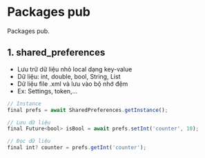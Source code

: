 # Packages pub

<a name="readme-top"></a>
Packages pub.

## 1. shared_preferences

- Lưu trữ dữ liệu nhỏ local dạng key-value
- Dữ liệu: int, double, bool, String, List<String>
- Dữ liệu file .xml và lưu vào bộ nhớ đệm
- Ex: Settings, token,...

```javascript
// Instance
final prefs = await SharedPreferences.getInstance();

// Lưu dữ liệu
final Future<bool> isBool = await prefs.setInt('counter', 10);

// Đọc dữ liệu
final int? counter = prefs.getInt('counter');
```
